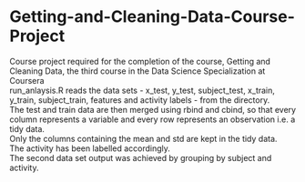 # Getting-and-Cleaning-Data-Course-Project
Course project required for the completion of the course, Getting and Cleaning Data, the third course in the Data Science Specialization at Coursera  
run_anlaysis.R reads the data sets - x_test, y_test, subject_test, x_train, y_train, subject_train, features and activity labels - from the directory.  
The test and train data are then merged using rbind and cbind, so that every column represents a variable and every row represents an observation i.e. a tidy data.  
Only the columns containing the mean and std are kept in the tidy data.  
The activity has been labelled accordingly.  
The second data set output was achieved by grouping by subject and activity.  
